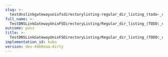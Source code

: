 ```yaml
---
slug: >-
  testdnslinkgatewayunixfsdirectorylisting-regular_dir_listing_(todo-_cleanup_kubo-specifics)_(http_proxy)
full_name: >-
  TestDNSLinkGatewayUnixFSDirectoryListing/Regular_dir_listing_(TODO:_cleanup_Kubo-specifics)_(HTTP_proxy)
outcome: pass
title: >-
  TestDNSLinkGatewayUnixFSDirectoryListing/Regular_dir_listing_(TODO:_cleanup_Kubo-specifics)_(HTTP_proxy)
implementation_id: kubo
version: dev-44b0eaa-dirty
---
```


